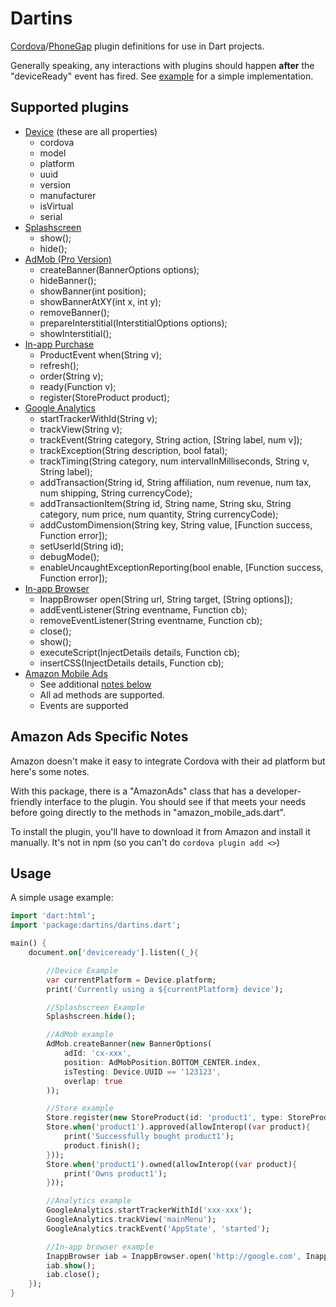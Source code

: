 # Dartins

[Cordova](https://cordova.apache.org/)/[PhoneGap](http://phonegap.com/) plugin definitions for use in Dart projects.

Generally speaking, any interactions with plugins should happen **after** the "deviceReady" event has fired. See [example](#usage) for a simple implementation.

## Supported plugins
* [Device](https://github.com/apache/cordova-plugin-device) (these are all properties)
    * cordova
    * model
    * platform
    * uuid
    * version
    * manufacturer
    * isVirtual
    * serial
* [Splashscreen](https://github.com/apache/cordova-plugin-splashscreen)
    * show();
    * hide();
* [AdMob (Pro Version)](https://github.com/floatinghotpot/cordova-admob-pro)
    * createBanner(BannerOptions options);
    * hideBanner();
    * showBanner(int position);
    * showBannerAtXY(int x, int y);
    * removeBanner();
    * prepareInterstitial(InterstitialOptions options);
    * showInterstitial();
* [In-app Purchase](https://github.com/j3k0/cordova-plugin-purchase)
    * ProductEvent when(String v);
    * refresh();
    * order(String v);
    * ready(Function v);
    * register(StoreProduct product);
* [Google Analytics](https://github.com/danwilson/google-analytics-plugin)
    * startTrackerWithId(String v);
    * trackView(String v);
    * trackEvent(String category, String action, [String label, num v]);
    * trackException(String description, bool fatal);
    * trackTiming(String category, num intervalInMilliseconds, String v, String label);
    * addTransaction(String id, String affiliation, num revenue, num tax, num shipping, String currencyCode);
    * addTransactionItem(String id, String name, String sku, String category, num price, num quantity, String currencyCode);
    * addCustomDimension(String key, String value, [Function success, Function error]);
    * setUserId(String id);
    * debugMode();
    * enableUncaughtExceptionReporting(bool enable,  [Function success, Function error]);
* [In-app Browser](https://github.com/apache/cordova-plugin-inappbrowser)
    * InappBrowser open(String url, String target, [String options]);
    * addEventListener(String eventname, Function cb);
    * removeEventListener(String eventname, Function cb);
    * close();
    * show();
    * executeScript(InjectDetails details, Function cb);
    * insertCSS(InjectDetails details, Function cb);
* [Amazon Mobile Ads](https://developer.amazon.com/public/apis/earn/mobile-ads/cordova/implementing-mobile-ads-with-the-mobile-ads-plugin-for-cordova)
    * See additional [notes below](#amazon-ads-specific-notes)
    * All ad methods are supported.
    * Events are supported

## Amazon Ads Specific Notes

Amazon doesn't make it easy to integrate Cordova with their ad platform but here's some notes.

With this package, there is a "AmazonAds" class that has a developer-friendly interface to the plugin. You should see if that meets your needs before going directly to the methods in "amazon_mobile_ads.dart".

To install the plugin, you'll have to download it from Amazon and install it manually. It's not in npm (so you can't do ```cordova plugin add <>```)

## Usage

A simple usage example:
```dart
import 'dart:html';
import 'package:dartins/dartins.dart';

main() {
    document.on['deviceready'].listen((_){

        //Device Example
        var currentPlatform = Device.platform;
        print('Currently using a ${currentPlatform} device');

        //Splashscreen Example
        Splashscreen.hide();

        //AdMob example
        AdMob.createBanner(new BannerOptions(
            adId: 'cx-xxx',
            position: AdMobPosition.BOTTOM_CENTER.index,
            isTesting: Device.UUID == '123123',
            overlap: true
        ));

        //Store example
        Store.register(new StoreProduct(id: 'product1', type: StoreProduct.NON_CONSUMABLE));
        Store.when('product1').approved(allowInterop((var product){
            print('Successfully bought product1');
            product.finish();
        }));
        Store.when('product1').owned(allowInterop((var product){
            print('Owns product1');
        }));

        //Analytics example
        GoogleAnalytics.startTrackerWithId('xxx-xxx');
        GoogleAnalytics.trackView('mainMenu');
        GoogleAnalytics.trackEvent('AppState', 'started');

        //In-app browser example
        InappBrowser iab = InappBrowser.open('http://google.com', InappBrowser.TARGET_BLANK);
        iab.show();
        iab.close();
    });
}
```


